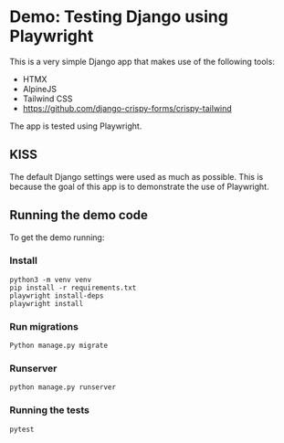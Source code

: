 # Demo: Testing Django using Playwright

This is a very simple Django app that makes use of the following tools:

- HTMX 
- AlpineJS 
- Tailwind CSS 
- https://github.com/django-crispy-forms/crispy-tailwind

The app is tested using Playwright. 

## KISS

The default Django settings were used as much as possible. This is because the goal of this app is to demonstrate the use of Playwright.

## Running the demo code 

To get the demo running:

### Install 

```
python3 -m venv venv 
pip install -r requirements.txt 
playwright install-deps
playwright install
```

### Run migrations 

```
Python manage.py migrate
```

### Runserver 

```
python manage.py runserver
```

### Running the tests 

```
pytest
```

